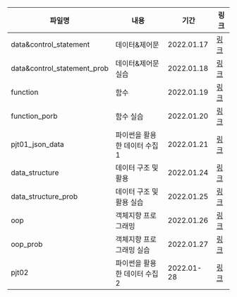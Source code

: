 | 파일명                      | 내용                         | 기간       | 링크                                              |
| --------------------------- | ---------------------------- | ---------- | ------------------------------------------------- |
| data&control_statement      | 데이터&제어문                | 2022.01.17 | [링크](./data&control_statement_22-01-17.md)      |
| data&control_statement_prob | 데이터&제어문 실습           | 2022.01.18 | [링크](./data&control_statement_prob_22-01-18.md) |
| function                    | 함수                         | 2022.01.19 | [링크](./function_22-01-19.md)                    |
| function_porb               | 함수 실습                    | 2022.01.20 | [링크](./function_prob_22-01-20.md)               |
| pjt01_json_data             | 파이썬을 활용한 데이터 수집1 | 2022.01.21 | [링크](./pjt01_json_data_22-01-21.md)             |
| data_structure              | 데이터 구조 및 활용          | 2022.01.24 | [링크](./data_structure_22-01-24.md)              |
| data_structure_prob         | 데이터 구조 및 활용 실습     | 2022.01.25 | [링크](./data_structure_prob_22-01-25.md)         |
| oop                         | 객체지향 프로그래밍          | 2022.01.26 | [링크](./oop_22-01-26.md)                         |
| oop_prob                    | 객체지향 프로그래밍 실습     | 2022.01.27 | [링크](./oop_prob_22-01-27.md)                    |
| pjt02                       | 파이썬을 활용한 데이터 수집2 | 2022.01-28 | [링크](./pjt02_22-01-28.md)                       |



